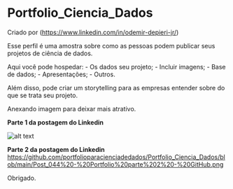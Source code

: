 # Portfolio_Ciencia_Dados

Criado por (https://www.linkedin.com/in/odemir-depieri-jr/)

Esse perfil é uma amostra sobre como as pessoas podem publicar seus projetos de ciência de dados.

Aqui você pode hospedar:
    - Os dados seu projeto;
    - Incluir imagens;
    - Base de dados;
    - Apresentações;
    - Outros.

Além disso, pode criar um storytelling para as empresas entender sobre do que se trata seu projeto.


Anexando imagem para deixar mais atrativo.

**Parte 1 da postagem do Linkedin**

![alt text](https://github.com/portfolioparacienciadedados/Portfolio_Ciencia_Dados/blob/main/Post_043%20-%20Portfolio%20parte%201.png)


**Parte 2 da postagem do Linkedin**
https://github.com/portfolioparacienciadedados/Portfolio_Ciencia_Dados/blob/main/Post_044%20-%20Portfolio%20parte%202%20-%20GitHub.png

Obrigado.


